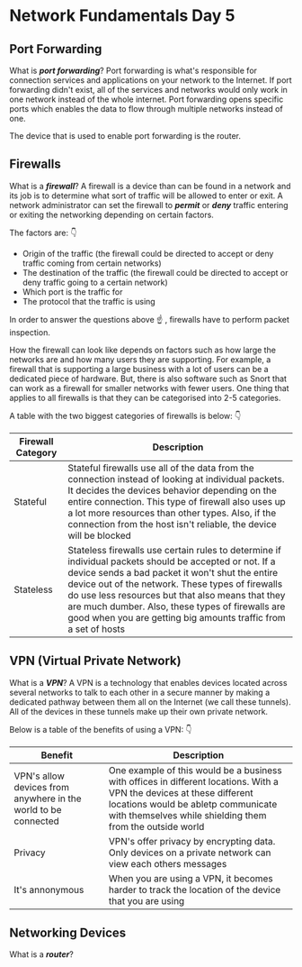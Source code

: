 # Network Fundamentals Day 5

## Port Forwarding

What is ***port forwarding***? Port forwarding is what's responsible for connection services and applications on your network to the Internet. If port forwarding didn't exist, all of the services and networks would only work in one network instead of the whole internet. Port forwarding opens specific ports which enables the data to flow through multiple networks instead of one.

The device that is used to enable port forwarding is the router.

## Firewalls

What is a ***firewall***? A firewall is a device than can be found in a network and its job is to determine what sort of traffic will be allowed to enter or exit.  A network administrator can set the firewall to ***permit*** or ***deny*** traffic entering or exiting the networking depending on certain factors. 

The factors are: :point_down:

* Origin of the traffic (the firewall could be directed to accept or deny traffic coming from certain networks)
* The destination of the traffic (the firewall could be directed to accept or deny traffic going to a certain network)
* Which port is the traffic for 
* The protocol that the traffic is using

In order to answer the questions above :point_up: , firewalls have to perform packet inspection.

How the firewall can look like depends on factors such as how large the networks are and how many users they are supporting. For example, a firewall that is supporting a large business with a lot of users can be a dedicated piece of hardware. But, there is also software such as Snort that can work as a firewall for smaller networks with fewer users. One thing that applies to all firewalls is that they can be categorised into 2-5 categories. 

A table with the two biggest categories of firewalls is below: :point_down:

| Firewall Category | Description |
| ----------------- | ----------- |
| Stateful          | Stateful firewalls use all of the data from the connection instead of looking at individual packets. It decides the devices behavior depending on the entire connection. This type of firewall also uses up a lot more resources than other types. Also, if the connection from the host isn't reliable, the device will be blocked |
| Stateless         | Stateless firewalls use certain rules to determine if individual packets should be accepted or not. If a device sends a bad packet it won't shut the entire device out of the network. These types of firewalls do use less resources but that also means that they are much dumber. Also, these types of firewalls are good when you are getting big amounts traffic from a set of hosts |

## VPN (Virtual Private Network)

What is a ***VPN***? A VPN is a technology that enables devices located across several networks to talk to each other in a secure manner by making a dedicated pathway between them all on the Internet (we call these tunnels). All of the devices in these tunnels make up their own private network. 

Below is a table of the benefits of using a VPN: :point_down:

| Benefit | Description |
| ------- | ----------- |
| VPN's allow devices from anywhere in the world to be connected | One example of this would be a business with offices in different locations. With a VPN the devices at these different locations would be abletp communicate with themselves while shielding them from the outside world |
| Privacy | VPN's offer privacy by encrypting data. Only devices on a private network can view each others messages |
| It's annonymous | When you are using a VPN, it becomes harder to track the location of the device that you are using |

## Networking Devices

What is a ***router***? 


